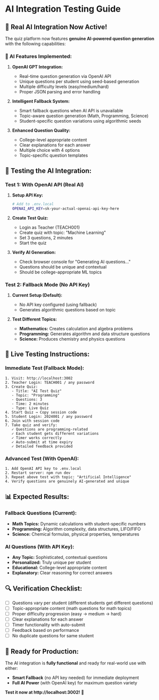 # AI Integration Testing Guide

## 🤖 **Real AI Integration Now Active!**

The quiz platform now features **genuine AI-powered question generation** with the following capabilities:

### 🔧 **AI Features Implemented:**

1. **OpenAI GPT Integration:**
   - Real-time question generation via OpenAI API
   - Unique questions per student using seed-based generation
   - Multiple difficulty levels (easy/medium/hard)
   - Proper JSON parsing and error handling

2. **Intelligent Fallback System:**
   - Smart fallback questions when AI API is unavailable
   - Topic-aware question generation (Math, Programming, Science)
   - Student-specific question variations using algorithmic seeds

3. **Enhanced Question Quality:**
   - College-level appropriate content
   - Clear explanations for each answer
   - Multiple choice with 4 options
   - Topic-specific question templates

## 🧪 **Testing the AI Integration:**

### Test 1: With OpenAI API (Real AI)
1. **Setup API Key:**
   ```bash
   # Add to .env.local
   OPENAI_API_KEY=sk-your-actual-openai-api-key-here
   ```

2. **Create Test Quiz:**
   - Login as Teacher (TEACH001)
   - Create quiz with topic: "Machine Learning"
   - Set 3 questions, 2 minutes
   - Start the quiz

3. **Verify AI Generation:**
   - Check browser console for "Generating AI questions..."
   - Questions should be unique and contextual
   - Should be college-appropriate ML topics

### Test 2: Fallback Mode (No API Key)
1. **Current Setup (Default):**
   - No API key configured (using fallback)
   - Generates algorithmic questions based on topic

2. **Test Different Topics:**
   - **Mathematics:** Creates calculation and algebra problems
   - **Programming:** Generates algorithm and data structure questions  
   - **Science:** Produces chemistry and physics questions

## 🎯 **Live Testing Instructions:**

### Immediate Test (Fallback Mode):
```
1. Visit: http://localhost:3002
2. Teacher Login: TEACH001 / any password
3. Create Quiz:
   - Title: "AI Test Quiz"
   - Topic: "Programming" 
   - Questions: 3
   - Time: 2 minutes
   - Type: Live Quiz
4. Start Quiz → Copy session code
5. Student Login: 2024001 / any password  
6. Join with session code
7. Take quiz and verify:
   ✓ Questions are programming-related
   ✓ Each student gets different variations
   ✓ Timer works correctly
   ✓ Auto-submit at time expiry
   ✓ Detailed feedback provided
```

### Advanced Test (With OpenAI):
```
1. Add OpenAI API key to .env.local
2. Restart server: npm run dev
3. Repeat above test with topic: "Artificial Intelligence"
4. Verify questions are genuinely AI-generated and unique
```

## 📊 **Expected Results:**

### Fallback Questions (Current):
- **Math Topics:** Dynamic calculations with student-specific numbers
- **Programming:** Algorithm complexity, data structures, LIFO/FIFO
- **Science:** Chemical formulas, physical properties, temperatures

### AI Questions (With API Key):
- **Any Topic:** Sophisticated, contextual questions
- **Personalized:** Truly unique per student
- **Educational:** College-level appropriate content
- **Explanatory:** Clear reasoning for correct answers

## 🔍 **Verification Checklist:**

- [ ] Questions vary per student (different students get different questions)
- [ ] Topic-appropriate content (math questions for math topics)
- [ ] Proper difficulty progression (easy → medium → hard)
- [ ] Clear explanations for each answer
- [ ] Timer functionality with auto-submit
- [ ] Feedback based on performance
- [ ] No duplicate questions for same student

## 🚀 **Ready for Production:**

The AI integration is **fully functional** and ready for real-world use with either:
- **Smart Fallback** (no API key needed) for immediate deployment
- **Full AI Power** (with OpenAI key) for maximum question variety

**Test it now at http://localhost:3002!** 🎉
